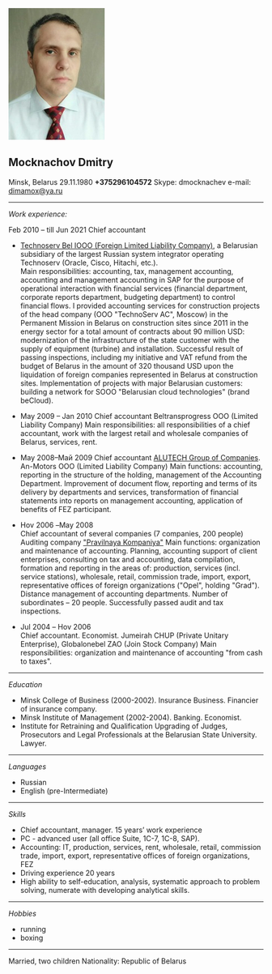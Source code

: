 
![Macknachou](Macknachou.jpg)

## Mocknachov Dmitry 
Minsk, Belarus  29.11.1980
__+375296104572__
 Skype:  dmocknachev   e-mail: dimamox@ya.ru
 _______________________________________________________________________________________________________________________________________________
_Work experience:_ 

Feb 2010 – till Jun 2021 	Chief accountant 
 * [Technoserv Bel IOOO (Foreign Limited Liability Company)](https://t1-integration.ru/), a Belarusian subsidiary of the largest Russian system integrator operating Technoserv (Oracle, Cisco, Hitachi, etc.).       
Main responsibilities: accounting, tax, management accounting, accounting and management accounting in SAP for the purpose of operational interaction with financial services (financial department, corporate reports department, budgeting department) to control financial flows.
  I provided accounting services for construction projects of the head company (OOO "TechnoServ AC", Moscow) in the Permanent Mission in Belarus on construction sites since 2011 in the energy sector for a total amount of contracts about 90 million USD: modernization of the infrastructure of the state customer with the supply of equipment (turbine) and installation. 
   Successful result of passing inspections, including my initiative and VAT refund from the budget of Belarus in the amount of 320 thousand USD upon the liquidation of foreign companies represented in Belarus at construction sites. Implementation of projects with major Belarusian customers: building a network for SOOO "Belarusian cloud technologies" (brand beCloud).

* Маy 2009 – Jan 2010	Chief accountant 
Beltransprogress OOO (Limited Liability Company)
Main responsibilities: all responsibilities of a chief accountant, work with the largest retail and wholesale companies of Belarus, services, rent.

* Маy 2008–Май 2009	
Chief accountant
[ALUTECH Group of Companies](https://alutech-group.com).  An-Motors OOO (Limited Liability Company)
  Main functions: accounting, reporting in the structure of the holding, management of the Accounting Department. Improvement of document flow, reporting and terms of its delivery by departments and services, transformation of financial statements into reports on management accounting, application of benefits of FEZ participant.

* Ноv 2006 –Маy 2008	
Chief accountant of several companies (7 companies, 200 people)
Auditing company ["Pravilnaya Kompaniya"](https://erudite.by/)
Main functions: organization and maintenance of accounting. Planning, accounting support of client enterprises, consulting on tax and accounting, data compilation, formation and reporting in the areas of: production, services (incl. service stations), wholesale, retail, commission trade, import, export, representative offices of foreign organizations ("Opel", holding "Grad"). Distance management of accounting departments. Number of subordinates – 20 people. Successfully passed audit and tax inspections.

* Jul 2004 – Ноv 2006	
Chief accountant. Economist.
Jumeirah CHUP (Private Unitary Enterprise), Globalonebel ZAO (Join Stock Company)
Main responsibilities: organization and maintenance of accounting "from cash to taxes".
________________________________________________________________________________________________________________________________________________

_Education_
* Minsk College of Business (2000-2002). Insurance Business. Financier of insurance company.
* Minsk Institute of Management (2002-2004). Banking. Economist.
* Institute for Retraining and Qualification Upgrading of Judges, Prosecutors and Legal Professionals at the Belarusian State University. Lawyer.
________________________________________________________________________________________________________________________________________________
_Languages_
* Russian
* English (pre-Intermediate)
________________________________________________________________________________________________________________________________________________
_Skills_
* Chief accountant, manager. 15 years’ work experience
* PC - advanced user (all office Suite, 1C-7, 1C-8, SAP).
* Accounting: IT, production, services, rent, wholesale, retail, commission trade, import, export, representative offices of foreign organizations, FEZ
* Driving experience 20 years
* High ability to self-education, analysis, systematic approach to problem solving, numerate with developing analytical skills.
________________________________________________________________________________________________________________________________________________
_Hobbies_

* running
* boxing
________________________________________________________________________________________________________________________________________________
Married, two children
Nationality: Republic of Belarus
